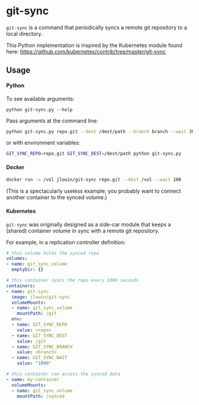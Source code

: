 # git-sync

`git-sync` is a command that periodically syncs a remote git repository to a
local directory.

This Python implementation is inspired by the Kubernetes module found here: https://github.com/kubernetes/contrib/tree/master/git-sync

## Usage

#### Python
To see available arguments:
```
python git-sync.py --help
```
Pass arguments at the command line:
```bash
python git-sync.py repo.git --dest /dest/path --branch branch --wait 30
```
or with environment variables:
```bash
GIT_SYNC_REPO=repo.git GIT_SYNC_DEST=/dest/path python git-sync.py
```

#### Docker
```bash
docker run -v /vol jlowin/git-sync repo.git --dest /vol --wait 100
```
(This is a spectacularly useless example; you probably want to connect another container to the synced volume.)

#### Kubernetes
`git-sync` was originally designed as a side-car module that keeps a (shared) container volume in sync with a remote git repository.

For example, in a replication controller definition:
```yaml
# this volume holds the synced repo
volumes:
- name: git_sync_volume
  emptyDir: {}

# this container syncs the repo every 1000 seconds
containers:
- name: git-sync
  image: jlowin/git-sync
  volumeMounts:
  - name: git_sync_volume
    mountPath: /git
  env:
  - name: GIT_SYNC_REPO
    value: <repo>
  - name: GIT_SYNC_DEST
    value: /git
  - name: GIT_SYNC_BRANCH
    value: <branch>
  - name: GIT_SYNC_WAIT
    value: "1000"

# this container can access the synced data
- name: my-container
  volumeMounts:
  - name: git_sync_volume
    mountPath: /synced
```
